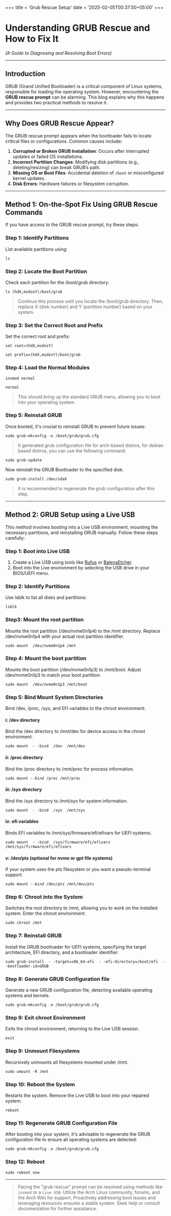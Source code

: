 +++
title = 'Grub Rescue Setup'
date = '2025-02-05T00:37:50+05:00'
+++
# Understanding GRUB Rescue and How to Fix It  
*(A Guide to Diagnosing and Resolving Boot Errors)*  

---

## Introduction  
GRUB (Grand Unified Bootloader) is a critical component of Linux systems, responsible for loading the operating system. However, encountering the **GRUB rescue prompt** can be alarming. This blog explains why this happens and provides two practical methods to resolve it.  

---

## Why Does GRUB Rescue Appear?  
The GRUB rescue prompt appears when the bootloader fails to locate critical files or configurations. Common causes include:  
1. **Corrupted or Broken GRUB Installation**: Occurs after interrupted updates or failed OS installations.  
2. **Incorrect Partition Changes**: Modifying disk partitions (e.g., deleting/resizing) can break GRUB’s path.  
3. **Missing OS or Boot Files**: Accidental deletion of `/boot` or misconfigured kernel updates.  
4. **Disk Errors**: Hardware failures or filesystem corruption.  

---

## Method 1: On-the-Spot Fix Using GRUB Rescue Commands  

If you have access to the GRUB rescue prompt, try these steps:  


### Step 1: Identify Partitions  
List available partitions using:  

`ls`


### Step 2: Locate the Boot Partition
Check each partition for the /boot/grub directory:

`ls (hdX,msdosY)/boot/grub`
  >Continue this process until you locate the /boot/grub directory. Then, replace X (disk number) and Y (partition number) based on your system.


### Step 3: Set the Correct Root and Prefix
Set the correct root and prefix:

`set root=(hdX,msdosY)`  

`set prefix=(hdX,msdosY)/boot/grub`


### Step 4: Load the Normal Modules

`insmod normal`

`normal`

>This should bring up the standard GRUB menu, allowing you to boot into your operating system.


### Step 5: Reinstall GRUB
Once booted, it's crucial to reinstall GRUB to prevent future issues:

`sudo grub-mkconfig -o /boot/grub/grub.cfg`
> It generated grub configuration file for arch-based distros, for debian based distros, you can use the following command: 

`sudo grub-update`

Now reinstall the GRUB Bootloader to the specified disk:

`sudo grub-install /dev/sdaX` 
>It is recommended to regenerate the grub configuration after this step.


---

## Method 2: GRUB Setup using a Live USB

This method involves booting into a Live USB environment, mounting the necessary partitions, and reinstalling GRUB manually. Follow these steps carefully:  


### **Step 1: Boot into Live USB**  
1. Create a Live USB using tools like [Rufus](https://rufus.ie/) or [BalenaEtcher](https://www.balena.io/etcher/).  
2. Boot into the Live environment by selecting the USB drive in your BIOS/UEFI menu.  


### **Step 2: Identify Partitions**  
Use lsblk to list all disks and partitions:    

`lsblk`


### **Step3: Mount the root partition**
Mounts the root partition (/dev/nvme0n1p4) to the /mnt directory. Replace /dev/nvme0n1p4 with your actual root partition identifier.

`sudo mount  /dev/nvme0n1p4 /mnt`


### **Step 4: Mount the boot partition**
Mounts the boot partition (/dev/nvme0n1p3) to /mnt/boot. Adjust /dev/nvme0n1p3 to match your boot partition.

`sudo mount  /dev/nvme0n1p3 /mnt/boot`


### **Step 5: Bind Mount System Directories**
Bind /dev, /proc, /sys, and EFI variables to the chroot environment:

#### **i:  /dev directory**
Bind the /dev directory to /mnt/dev for device access in the chroot environment.

`sudo mount  - -bind  /dev  /mnt/dev`

#### **ii:  /proc directory**
Bind the /proc directory to /mnt/proc for process information.

`sudo mount --bind /proc /mnt/proc`

#### **iii:  /sys directory**
Bind the /sys directory to /mnt/sys for system information.

`sudo mount  - -bind  /sys  /mnt/sys`

#### **iv:  efi variables**
Binds EFI variables to /mnt/sys/firmware/efi/efivars for UEFI systems.

`sudo mount  - -bind  /sys/firmware/efi/efivars  /mnt/sys/firmware/efi/efivars`

#### **v:  /dev/pts (optional for nvme or gpt file systems)**
If your system uses the pts filesystem or you want a pseudo-terminal support.

`sudo mount --bind /dev/pts /mnt/dev/pts`


### **Step 6: Chroot into the System**
Switches the root directory to /mnt, allowing you to work on the installed system. Enter the chroot environment:

`sudo chroot /mnt`


### **Step 7: Reinstall GRUB**
Install the GRUB bootloader for UEFI systems, specifying the target architecture, EFI directory, and a bootloader identifier.

`sudo grub-install  - -target=x86_64-efi  - -efi-directory=/boot/efi  - -bootloader-id=GRUB`


### **Step 8: Generate GRUB Configuration file**
Generate a new GRUB configuration file, detecting available operating systems and kernels.

`sudo grub-mkconfig -o /boot/grub/grub.cfg`


### **Step 9: Exit chroot Environment**
Exits the chroot environment, returning to the Live USB session.

`exit`


### **Step 9: Unmount Filesystems**
Recursively unmounts all filesystems mounted under /mnt.

`sudo umount -R /mnt`


### **Step 10: Reboot the System**
Restarts the system. Remove the Live USB to boot into your repaired system.

`reboot`


### **Step 11: Regenerate GRUB Configuration File**
After booting into your system, it's advisable to regenerate the GRUB configuration file to ensure all operating systems are detected:

`sudo grub-mkconfig -o /boot/grub/grub.cfg`


### **Step 12: Reboot**

`sudo reboot now`

---

> Facing the "grub rescue" prompt can be resolved using methods like `insmod` or a `Live USB`. Utilize the Arch Linux community, forums, and the Arch Wiki for support. Proactively addressing boot issues and leveraging resources ensures a stable system. Seek help or consult documentation for further assistance.

